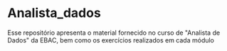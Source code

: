 # Analista_dados
Esse repositório apresenta o material fornecido no curso de "Analista de Dados" da EBAC, bem como os exercícios realizados em cada módulo
